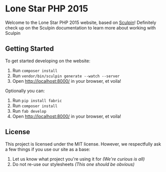 # Lone Star PHP 2015

Welcome to the Lone Star PHP 2015 website, based on [Sculpin](http://sculpin.io/)! Definitely check up on the Sculpin
documentation to learn more about working with Sculpin

## Getting Started

To get started developing on the website:

1. Run `composer install`
2. Run `vendor/bin/sculpin generate --watch --server`
3. Open [http://localhost:8000/](http://localhost:8000/) in your browser, et voila!

Optionally you can:

1. Run `pip install fabric`
2. Run `composer install`
3. Run `fab develop`
4. Open [http://localhost:8000/](http://localhost:8000/) in your browser, et voila!

## License

This project is licensed under the MIT license. However, we respectfully ask a few things if you use our site as a base:

1. Let us know what project you're using it for *(We're curious is all)*
2. Do not re-use our stylesheets *(This one should be obvious)*